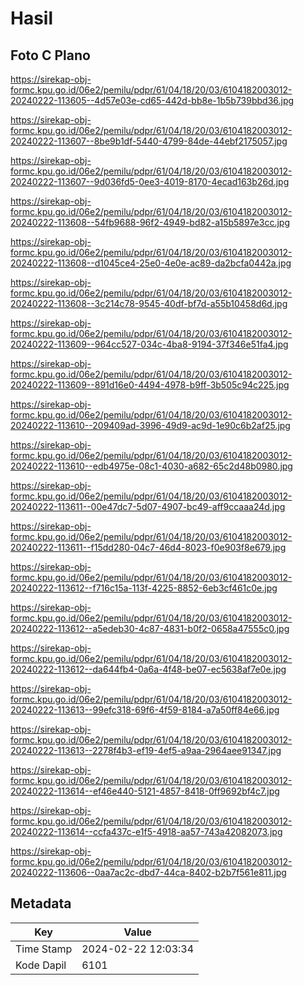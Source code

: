 # Hasil

## Foto C Plano

https://sirekap-obj-formc.kpu.go.id/06e2/pemilu/pdpr/61/04/18/20/03/6104182003012-20240222-113605--4d57e03e-cd65-442d-bb8e-1b5b739bbd36.jpg

https://sirekap-obj-formc.kpu.go.id/06e2/pemilu/pdpr/61/04/18/20/03/6104182003012-20240222-113607--8be9b1df-5440-4799-84de-44ebf2175057.jpg

https://sirekap-obj-formc.kpu.go.id/06e2/pemilu/pdpr/61/04/18/20/03/6104182003012-20240222-113607--9d036fd5-0ee3-4019-8170-4ecad163b26d.jpg

https://sirekap-obj-formc.kpu.go.id/06e2/pemilu/pdpr/61/04/18/20/03/6104182003012-20240222-113608--54fb9688-96f2-4949-bd82-a15b5897e3cc.jpg

https://sirekap-obj-formc.kpu.go.id/06e2/pemilu/pdpr/61/04/18/20/03/6104182003012-20240222-113608--d1045ce4-25e0-4e0e-ac89-da2bcfa0442a.jpg

https://sirekap-obj-formc.kpu.go.id/06e2/pemilu/pdpr/61/04/18/20/03/6104182003012-20240222-113608--3c214c78-9545-40df-bf7d-a55b10458d6d.jpg

https://sirekap-obj-formc.kpu.go.id/06e2/pemilu/pdpr/61/04/18/20/03/6104182003012-20240222-113609--964cc527-034c-4ba8-9194-37f346e51fa4.jpg

https://sirekap-obj-formc.kpu.go.id/06e2/pemilu/pdpr/61/04/18/20/03/6104182003012-20240222-113609--891d16e0-4494-4978-b9ff-3b505c94c225.jpg

https://sirekap-obj-formc.kpu.go.id/06e2/pemilu/pdpr/61/04/18/20/03/6104182003012-20240222-113610--209409ad-3996-49d9-ac9d-1e90c6b2af25.jpg

https://sirekap-obj-formc.kpu.go.id/06e2/pemilu/pdpr/61/04/18/20/03/6104182003012-20240222-113610--edb4975e-08c1-4030-a682-65c2d48b0980.jpg

https://sirekap-obj-formc.kpu.go.id/06e2/pemilu/pdpr/61/04/18/20/03/6104182003012-20240222-113611--00e47dc7-5d07-4907-bc49-aff9ccaaa24d.jpg

https://sirekap-obj-formc.kpu.go.id/06e2/pemilu/pdpr/61/04/18/20/03/6104182003012-20240222-113611--f15dd280-04c7-46d4-8023-f0e903f8e679.jpg

https://sirekap-obj-formc.kpu.go.id/06e2/pemilu/pdpr/61/04/18/20/03/6104182003012-20240222-113612--f716c15a-113f-4225-8852-6eb3cf461c0e.jpg

https://sirekap-obj-formc.kpu.go.id/06e2/pemilu/pdpr/61/04/18/20/03/6104182003012-20240222-113612--a5edeb30-4c87-4831-b0f2-0658a47555c0.jpg

https://sirekap-obj-formc.kpu.go.id/06e2/pemilu/pdpr/61/04/18/20/03/6104182003012-20240222-113612--da644fb4-0a6a-4f48-be07-ec5638af7e0e.jpg

https://sirekap-obj-formc.kpu.go.id/06e2/pemilu/pdpr/61/04/18/20/03/6104182003012-20240222-113613--99efc318-69f6-4f59-8184-a7a50ff84e66.jpg

https://sirekap-obj-formc.kpu.go.id/06e2/pemilu/pdpr/61/04/18/20/03/6104182003012-20240222-113613--2278f4b3-ef19-4ef5-a9aa-2964aee91347.jpg

https://sirekap-obj-formc.kpu.go.id/06e2/pemilu/pdpr/61/04/18/20/03/6104182003012-20240222-113614--ef46e440-5121-4857-8418-0ff9692bf4c7.jpg

https://sirekap-obj-formc.kpu.go.id/06e2/pemilu/pdpr/61/04/18/20/03/6104182003012-20240222-113614--ccfa437c-e1f5-4918-aa57-743a42082073.jpg

https://sirekap-obj-formc.kpu.go.id/06e2/pemilu/pdpr/61/04/18/20/03/6104182003012-20240222-113606--0aa7ac2c-dbd7-44ca-8402-b2b7f561e811.jpg


## Metadata

| Key        | Value               |
| ---------- | ------------------- |
| Time Stamp | 2024-02-22 12:03:34 |
| Kode Dapil | 6101                |



